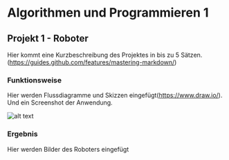 # Algorithmen und Programmieren 1

## Projekt 1 - Roboter

Hier kommt eine Kurzbeschreibung des Projektes in bis zu 5 Sätzen.
(https://guides.github.com/features/mastering-markdown/)

### Funktionsweise

Hier werden Flussdiagramme und Skizzen eingefügt(https://www.draw.io/). Und ein Screenshot der Anwendung. 

![alt text](/bilder/diagram.png "ein Flussdiagramm")



### Ergebnis

Hier werden Bilder des Roboters eingefügt
